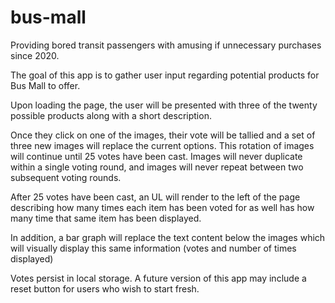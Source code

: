 # bus-mall
Providing bored transit passengers with amusing if unnecessary purchases since 2020.

The goal of this app is to gather user input regarding potential products for Bus Mall to offer.

Upon loading the page, the user will be presented with three of the twenty possible products along with a short description.

Once they click on one of the images, their vote will be tallied and a set of three new images will replace the current options.  This rotation of images will continue until 25 votes have been cast.  Images will never duplicate within a single voting round, and images will never repeat between two subsequent voting rounds.

After 25 votes have been cast, an UL will render to the left of the page describing how many times each item has been voted for as well has how many time that same item has been displayed.

In addition, a bar graph will replace the text content below the images which will visually display this same information (votes and number of times displayed)

Votes persist in local storage.  A future version of this app may include a reset button for users who wish to start fresh.
